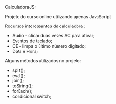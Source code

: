 CalculadoraJS:
<br />

Projeto do curso online utilizando apenas JavaScript
<br />

Recursos interessantes da calculadora :
  * Áudio - clicar duas vezes AC para ativar; 
  * Eventos de teclado;
  * CE - limpa o último número digitado;
  * Data e Hora; <br />
 
Alguns métodos utilizados no projeto: 
  * split();
  * eval();
  * join();
  * toString();
  * forEach();
  * condicional switch;
